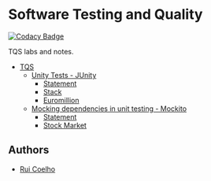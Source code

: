 # Software Testing and Quality
[![Codacy Badge](https://api.codacy.com/project/badge/Grade/e04469c1e4b841a0824c9254c8f22e0d)](https://www.codacy.com?utm_source=github.com&amp;utm_medium=referral&amp;utm_content=user-cube/tqs&amp;utm_campaign=Badge_Grade)

TQS labs and notes. 


- [TQS](#software-testing-and-quality)
  * [Unity Tests - JUnity](https://github.com/user-cube/tqs/tree/master/Lab01)
    + [Statement](https://github.com/user-cube/tqs/blob/master/Lab01/Enunciado.pdf)
    + [Stack](https://github.com/user-cube/tqs/tree/master/Lab01/JUnityTests)
    + [Euromillion](https://github.com/user-cube/tqs/tree/master/Lab01/Euromillion)
  * [Mocking dependencies in unit testing - Mockito](https://github.com/user-cube/tqs/tree/master/Lab02)
    + [Statement](https://github.com/user-cube/tqs/blob/master/Lab02/Enunciado.pdf)
    + [Stock Market](https://github.com/user-cube/tqs/tree/master/Lab02/StockMarket)

## Authors
- [Rui Coelho](https://github.com/user-cube)